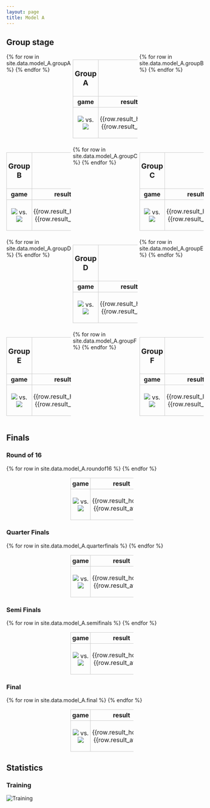 ```yaml
---
layout: page
title: Model A
---
```


<!-- # Model A -->

<html lang="en">
<head>
  <meta charset="UTF-8">
  <title>Side by Side Tables</title>
  <style>
    .table-container {
      display: grid;
      grid-template-columns:  repeat(3, 1fr);
      gap: 5px;
    }
    .table-container table {
      border-collapse: collapse;
      width: 100%;
    }
    .table-container th, .table-container td, .tb th, .tb td {
      border: 1px solid #ccc;
      padding: 4px;
      text-align: center;
    }
    .tb { 
      border-collapse: collapse; 
      width: 33%;
      margin-left: auto;
      margin-right: auto;
    }
  </style>
</head>
<body>

<h2>Group stage</h2>

  <div class="table-container">
    <!-- Group A -->
    <table>
      <tr>
        <th><p style="font-size:120%">Group A</p></th>
        <th></th>
        <th></th>
      </tr>
      <tr>
        <th>game</th>
        <th>result</th>
        <th>ML</th>
      </tr>
      {% for row in site.data.model_A.groupA %}
        <tr>
          <td><img src="images/{{row.home_team}}.png"> vs. <img src="images/{{row.away_team}}.webp"></td>
          <td>{{row.result_home}}:{{row.result_away}}</td>
          <td><p style="color:{{row.color}}">{{row.pred_home}}:{{row.pred_away}}</p></td>
        </tr>
      {% endfor %}
    </table>
    <!-- Group B -->
    <table>
      <tr>
        <th><p style="font-size:120%">Group B</p></th>
        <th></th>
        <th></th>
      </tr>
      <tr>
        <th>game</th>
        <th>result</th>
        <th>ML</th>
      </tr>
      {% for row in site.data.model_A.groupB %}
        <tr>
          <td><img src="images/{{row.home_team}}.webp"> vs. <img src="images/{{row.away_team}}.webp"></td>
          <td>{{row.result_home}}:{{row.result_away}}</td>
          <td><p style="color:{{row.color}}">{{row.pred_home}}:{{row.pred_away}}</p></td>
        </tr>
      {% endfor %}
    </table>
    <!-- Group C -->
    <table>
      <tr>
        <th><p style="font-size:120%">Group C</p></th>
        <th></th>
        <th></th>
      </tr>
      <tr>
        <th>game</th>
        <th>result</th>
        <th>ML</th>
      </tr>
      {% for row in site.data.model_A.groupC %}
        <tr>
          <td><img src="images/{{row.home_team}}.webp"> vs. <img src="images/{{row.away_team}}.webp"></td>
          <td>{{row.result_home}}:{{row.result_away}}</td>
          <td><p style="color:{{row.color}}">{{row.pred_home}}:{{row.pred_away}}</p></td>
        </tr>
      {% endfor %}
    </table>
    <!-- Group D -->
    <table>
      <tr>
        <th><p style="font-size:120%">Group D</p></th>
        <th></th>
        <th></th>
      </tr>
      <tr>
        <th>game</th>
        <th>result</th>
        <th>ML</th>
      </tr>
      {% for row in site.data.model_A.groupD %}
        <tr>
          <td><img src="images/{{row.home_team}}.webp"> vs. <img src="images/{{row.away_team}}.webp"></td>
          <td>{{row.result_home}}:{{row.result_away}}</td>
          <td><p style="color:{{row.color}}">{{row.pred_home}}:{{row.pred_away}}</p></td>
        </tr>
      {% endfor %}
    </table>
    <!-- Group E -->
    <table>
      <tr>
        <th><p style="font-size:120%">Group E</p></th>
        <th></th>
        <th></th>
      </tr>
      <tr>
        <th>game</th>
        <th>result</th>
        <th>ML</th>
      </tr>
      {% for row in site.data.model_A.groupE %}
        <tr>
          <td><img src="images/{{row.home_team}}.webp"> vs. <img src="images/{{row.away_team}}.webp"></td>
          <td>{{row.result_home}}:{{row.result_away}}</td>
          <td><p style="color:{{row.color}}">{{row.pred_home}}:{{row.pred_away}}</p></td>
        </tr>
      {% endfor %}
    </table>
    <!-- Group F -->
    <table>
      <tr>
        <th><p style="font-size:120%">Group F</p></th>
        <th></th>
        <th></th>
      </tr>
      <tr>
        <th>game</th>
        <th>result</th>
        <th>ML</th>
      </tr>
      {% for row in site.data.model_A.groupF %}
        <tr>
          <td><img src="images/{{row.home_team}}.webp"> vs. <img src="images/{{row.away_team}}.webp"></td>
          <td>{{row.result_home}}:{{row.result_away}}</td>
          <td><p style="color:{{row.color}}">{{row.pred_home}}:{{row.pred_away}}</p></td>
        </tr>
      {% endfor %}
    </table>
  </div>

<h2>Finals</h2>

<h3>Round of 16</h3>

  <table class="tb">
    <tr>
      <th>game</th>
      <th>result</th>
      <th>ML</th>
    </tr>
    {% for row in site.data.model_A.roundof16 %}
      <tr>
        <td><img src="images/{{row.home_team}}.webp"> vs. <img src="images/{{row.away_team}}.webp"></td>
        <td>{{row.result_home}}:{{row.result_away}}</td>
        <td><p style="color:{{row.color}}">{{row.pred_home}}:{{row.pred_away}}</p></td>
      </tr>
    {% endfor %}
  </table>

<h3>Quarter Finals</h3>

  <table class="tb">
    <tr>
      <th>game</th>
      <th>result</th>
      <th>ML</th>
    </tr>
    {% for row in site.data.model_A.quarterfinals %}
      <tr>
        <td><img src="images/{{row.home_team}}.webp"> vs. <img src="images/{{row.away_team}}.webp"></td>
        <td>{{row.result_home}}:{{row.result_away}}</td>
        <td><p style="color:{{row.color}}">{{row.pred_home}}:{{row.pred_away}}</p></td>
      </tr>
    {% endfor %}
  </table>

<h3>Semi Finals</h3>

  <table class="tb">
    <tr>
      <th>game</th>
      <th>result</th>
      <th>ML</th>
    </tr>
    {% for row in site.data.model_A.semifinals %}
      <tr>
        <td><img src="images/{{row.home_team}}.webp"> vs. <img src="images/{{row.away_team}}.webp"></td>
        <td>{{row.result_home}}:{{row.result_away}}</td>
        <td><p style="color:{{row.color}}">{{row.pred_home}}:{{row.pred_away}}</p></td>
      </tr>
    {% endfor %}
  </table>

<h3>Final</h3>

  <table class="tb">
    <tr>
      <th>game</th>
      <th>result</th>
      <th>ML</th>
    </tr>
    {% for row in site.data.model_A.final %}
      <tr>
        <td><img src="images/{{row.home_team}}.webp"> vs. <img src="images/{{row.away_team}}.webp"></td>
        <td>{{row.result_home}}:{{row.result_away}}</td>
        <td><p style="color:{{row.color}}">{{row.pred_home}}:{{row.pred_away}}</p></td>
      </tr>
    {% endfor %}
  </table>

</body>
</html>

## Statistics

### Training 

![Training](images/model_A.png)